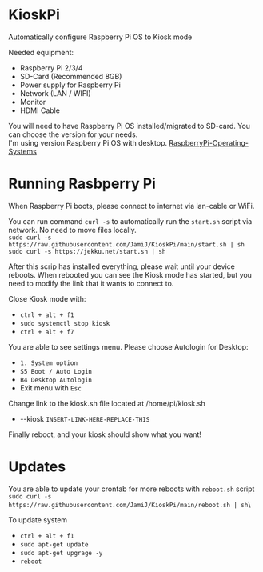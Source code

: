 # KioskPi
Automatically configure Raspberry Pi OS to Kiosk mode

Needed equipment:
* Raspberry Pi 2/3/4
* SD-Card (Recommended 8GB)
* Power supply for Raspberry Pi
* Network (LAN / WIFI)
* Monitor 
* HDMI Cable

You will need to have Raspberry Pi OS installed/migrated to SD-card. You can choose the version for your needs.\
I'm using version Raspberry Pi OS with desktop.
[RaspberryPi-Operating-Systems](https://www.raspberrypi.org/software/operating-systems/)


# Running Rasbperry Pi

When Raspberry Pi boots, please connect to internet via lan-cable or WiFi.

You can run command `curl -s` to automatically run the `start.sh` script via network. No need to move files locally.\
`sudo curl -s https://raw.githubusercontent.com/JamiJ/KioskPi/main/start.sh | sh`\
`sudo curl -s https://jekku.net/start.sh | sh`

After this scrip has installed everything, please wait until your device reboots.
When rebooted you can see the Kiosk mode has started, but you need to modify the link that it wants to connect to.

Close Kiosk mode with:
* `ctrl + alt + f1`
* `sudo systemctl stop kiosk`
* `ctrl + alt + f7`

You are able to see settings menu. Please choose Autologin for Desktop:
* `1. System option`
* `S5 Boot / Auto Login`
* `B4 Desktop Autologin`
* Exit menu with `Esc`

Change link to the kiosk.sh file located at /home/pi/kiosk.sh
* --kiosk `INSERT-LINK-HERE-REPLACE-THIS`

Finally reboot, and your kiosk should show what you want!

# Updates

You are able to update your crontab for more reboots with `reboot.sh` script
`sudo curl -s https://raw.githubusercontent.com/JamiJ/KioskPi/main/reboot.sh | sh`\

To update system
* `ctrl + alt + f1`
* `sudo apt-get update`
* `sudo apt-get upgrage -y`
* `reboot`
